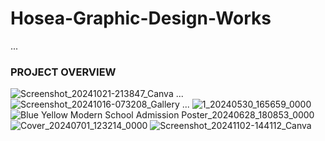 # Hosea-Graphic-Design-Works
...
### PROJECT OVERVIEW

![Screenshot_20241021-213847_Canva](https://github.com/user-attachments/assets/557976d7-04f0-415f-a654-a728026f9741)
...
![Screenshot_20241016-073208_Gallery](https://github.com/user-attachments/assets/f2130c82-bff8-4ee2-8d9b-cce898639788)
...
![1_20240530_165659_0000](https://github.com/user-attachments/assets/272c6b7a-def3-432c-bf91-272c62b71c4c)
![Blue   Yellow Modern School Admission Poster_20240628_180853_0000](https://github.com/user-attachments/assets/5d3a2596-6ff4-4f2b-8755-89154448e82f)
![Cover_20240701_123214_0000](https://github.com/user-attachments/assets/a3ea2dd4-3fac-48eb-94eb-485ce429fb50)
![Screenshot_20241102-144112_Canva](https://github.com/user-attachments/assets/c6d81bb8-e0d5-448e-8b7b-85dd5b3e21df)





